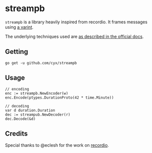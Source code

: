 # streampb

`streampb` is a library heavily inspired from recordio. It frames messages
using [a varint](https://golang.org/pkg/encoding/binary/#Varint).

The underlying techniques used are [as described in the official docs][docs].

[docs]: https://developers.google.com/protocol-buffers/docs/techniques#streaming

## Getting

```
go get -u github.com/cyx/streampb
```

## Usage

```golang
// encoding
enc := streampb.NewEncoder(w)
enc.Encode(ptypes.DurationProto(42 * time.Minute))

// decoding
var d duration.Duration
dec := streampub.NewDecoder(r)
dec.Decode(&d)
```

## Credits

Special thanks to @eclesh for the work on [recordio](https://github.com/eclesh/recordio).

